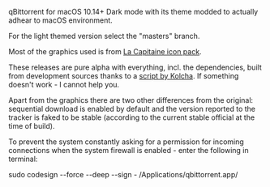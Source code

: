 qBittorrent for macOS 10.14+ Dark mode with its theme modded to actually adhear to macOS environment.

For the light themed version select the "masters" branch.

Most of the graphics used is from [La Capitaine icon pack](https://github.com/keeferrourke/la-capitaine-icon-theme).

These releases are pure alpha with everything, incl. the dependencies, built from development sources thanks to a [script by Kolcha](https://gist.github.com/Kolcha/3ccd533123b773ba110b8fd778b1c2bf). If something doesn't work - I cannot help you.

Apart from the graphics there are two other differences from the original: sequential download is enabled by default and the version reported to the tracker is faked to be stable (according to the current stable official at the time of build).

To prevent the system constantly asking for a permission for incoming connections when the system firewall is enabled - enter the following in terminal:

sudo codesign --force --deep --sign - /Applications/qbittorrent.app/
